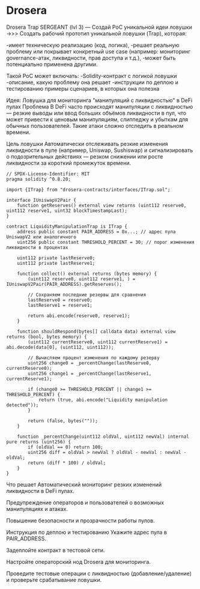 # Drosera
Drosera Trap
SERGEANT (lvl 3)
— Создай PoC уникальной идеи ловушки ->>>
Создать рабочий прототип уникальной ловушки (Trap),
которая:

-имеет техническую реализацию (код, логика),
-решает реальную проблему или покрывает конкретный use case (например: мониторинг governance-атак, ликвидности, прав доступа и т.д.),
-может быть потенциально применена другими.

Такой PoC может включать:
-Solidity-контракт с логикой ловушки
-описание, какую проблему она решает
-инструкции по деплою и тестированию
примеры сценариев, в которых она полезна

Идея: Ловушка для мониторинга "манипуляций с ликвидностью" в DeFi пулах
Проблема
В DeFi часто происходят манипуляции с ликвидностью — резкие выводы или ввод больших объёмов ликвидности в пул, что может привести к ценовым манипуляциям, слиппеджу и убыткам для обычных пользователей. Такие атаки сложно отследить в реальном времени.

Цель ловушки
Автоматически отслеживать резкие изменения ликвидности в пуле (например, Uniswap, Sushiswap) и сигнализировать о подозрительных действиях — резком снижении или росте ликвидности за короткий промежуток времени.

``` Техническая реализация (PoC)
// SPDX-License-Identifier: MIT
pragma solidity ^0.8.20;

import {ITrap} from "drosera-contracts/interfaces/ITrap.sol";

interface IUniswapV2Pair {
    function getReserves() external view returns (uint112 reserve0, uint112 reserve1, uint32 blockTimestampLast);
}

contract LiquidityManipulationTrap is ITrap {
    address public constant PAIR_ADDRESS = 0x...; // адрес пула UniswapV2 или аналогичного
    uint256 public constant THRESHOLD_PERCENT = 30; // порог изменения ликвидности в процентах

    uint112 private lastReserve0;
    uint112 private lastReserve1;

    function collect() external returns (bytes memory) {
        (uint112 reserve0, uint112 reserve1, ) = IUniswapV2Pair(PAIR_ADDRESS).getReserves();

        // Сохраняем последние резервы для сравнения
        lastReserve0 = reserve0;
        lastReserve1 = reserve1;

        return abi.encode(reserve0, reserve1);
    }

    function shouldRespond(bytes[] calldata data) external view returns (bool, bytes memory) {
        (uint112 currentReserve0, uint112 currentReserve1) = abi.decode(data[0], (uint112, uint112));

        // Вычисляем процент изменения по каждому резерву
        uint256 change0 = _percentChange(lastReserve0, currentReserve0);
        uint256 change1 = _percentChange(lastReserve1, currentReserve1);

        if (change0 >= THRESHOLD_PERCENT || change1 >= THRESHOLD_PERCENT) {
            return (true, abi.encode("Liquidity manipulation detected"));
        }

        return (false, bytes(""));
    }

    function _percentChange(uint112 oldVal, uint112 newVal) internal pure returns (uint256) {
        if (oldVal == 0) return 100;
        uint256 diff = oldVal > newVal ? oldVal - newVal : newVal - oldVal;
        return (diff * 100) / oldVal;
    }
}
```

Что решает
Автоматический мониторинг резких изменений ликвидности в DeFi пулах.

Предупреждение операторов и пользователей о возможных манипуляциях и атаках.

Повышение безопасности и прозрачности работы пулов.

Инструкция по деплою и тестированию
Укажите адрес пула в PAIR_ADDRESS.

Задеплойте контракт в тестовой сети.

Настройте операторский нод Drosera для мониторинга.

Проведите тестовые операции с ликвидностью (добавление/удаление) и проверьте срабатывание ловушки.
